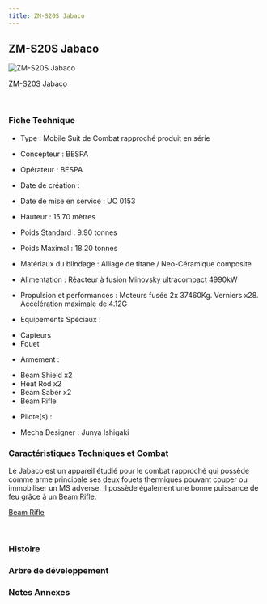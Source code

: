 ```yaml
---
title: ZM-S20S Jabaco
---
```


ZM-S20S Jabaco
--------------



![ZM-S20S Jabaco](/images/stories/saga/vgundam/mechas/zm-s20s.png)

[ZM-S20S Jabaco](javascript:change_image_m('images/stories/saga/vgundam/mechas/zm-s20s.png');)

 

### Fiche Technique


- Type : Mobile Suit de Combat rapproché produit en série
  
- Concepteur : BESPA
  
- Opérateur : BESPA
  
- Date de création : 
  
- Date de mise en service : UC 0153
  
- Hauteur : 15.70 mètres
  
- Poids Standard : 9.90 tonnes
  
- Poids Maximal : 18.20 tonnes
  
- Matériaux du blindage : Alliage de titane / Neo-Céramique composite
  
- Alimentation : Réacteur à fusion Minovsky ultracompact 4990kW
  
- Propulsion et performances : Moteurs fusée 2x 37460Kg. Verniers x28. Accélération maximale de 4.12G
  
- Equipements Spéciaux :


* Capteurs
* Fouet


- Armement :


* Beam Shield x2
* Heat Rod x2
* Beam Saber x2
* Beam Rifle


- Pilote(s) : 





- Mecha Designer : Junya Ishigaki


### Caractéristiques Techniques et Combat


Le Jabaco est un appareil étudié pour le combat rapproché qui possède comme arme principale ses deux fouets thermiques pouvant couper ou immobiliser un MS adverse. Il possède également une bonne puissance de feu grâce à un Beam Rifle.





[Beam Rifle](javascript:accessoires_m('images/stories/saga/vgundam/mechas/zm-s20s-beamrifle.jpg');)

 

### Histoire


### Arbre de développement


### Notes Annexes


